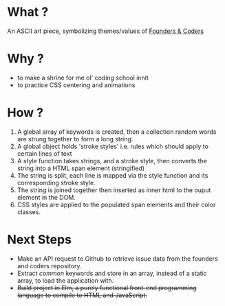 # What ?

An ASCII art piece, symbolizing themes/values of [Founders & Coders](http://www.foundersandcoders.com/)

# Why ?

- to make a shrine for me ol' coding school innit
- to practice CSS centering and animations

# How ?

1. A global array of keywords is created, then a collection random words are strung together to form a long string.
2. A global object holds 'stroke styles' i.e. rules which should apply to certain lines of text
3. A style function takes strings, and a stroke style, then converts the string into a HTML span element (stringified)
4. The string is split, each line is mapped via the style function and its corresponding stroke style.
5. The string is joined together then inserted as inner html to the ouput element in the DOM.
6. CSS styles are applied to the populated span elements and their color classes.

# Next Steps

- Make an API request to Github to retrieve issue data from the founders and coders repository.
- Extract *common* keywords and store in an array, instead of a static array, to load the application with.
- ~~Build project in Elm, a purely functional front-end programming language to compile to HTML and JavaScript.~~
